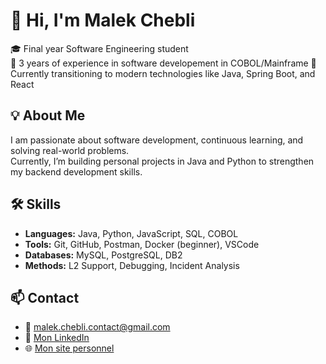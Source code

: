 # 👋 Hi, I'm Malek Chebli

🎓 Final year Software Engineering student  
💼 3 years of experience in software developement in COBOL/Mainframe
🚀 Currently transitioning to modern technologies like Java, Spring Boot, and React

## 💡 About Me

I am passionate about software development, continuous learning, and solving real-world problems.  
Currently, I’m building personal projects in Java and Python to strengthen my backend development skills.


## 🛠️ Skills

- **Languages:** Java, Python, JavaScript, SQL, COBOL  
- **Tools:** Git, GitHub, Postman, Docker (beginner), VSCode  
- **Databases:** MySQL, PostgreSQL, DB2  
- **Methods:** L2 Support, Debugging, Incident Analysis  


## 📫 Contact

- 📧 malek.chebli.contact@gmail.com  
- 💼 [Mon LinkedIn](https://www.linkedin.com/in/malek-chebli/)  
- 🌐 [Mon site personnel](https://tonpseudo.github.io)
